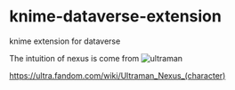 # knime-dataverse-extension
knime extension for dataverse

The intuition of nexus is come from ![ultraman](https://user-images.githubusercontent.com/5254627/200621699-6755e91e-e427-4b72-a942-faf4d0370a00.png)


https://ultra.fandom.com/wiki/Ultraman_Nexus_(character)



